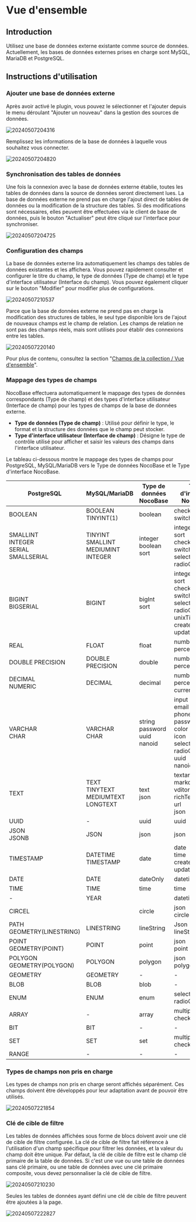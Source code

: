 # Vue d'ensemble

## Introduction

Utilisez une base de données externe existante comme source de données. Actuellement, les bases de données externes prises en charge sont MySQL, MariaDB et PostgreSQL.

## Instructions d'utilisation

### Ajouter une base de données externe

Après avoir activé le plugin, vous pouvez le sélectionner et l'ajouter depuis le menu déroulant "Ajouter un nouveau" dans la gestion des sources de données.

![20240507204316](https://static-docs.nocobase.com/20240507204316.png)

Remplissez les informations de la base de données à laquelle vous souhaitez vous connecter.

![20240507204820](https://static-docs.nocobase.com/20240507204820.png)

### Synchronisation des tables de données

Une fois la connexion avec la base de données externe établie, toutes les tables de données dans la source de données seront directement lues. La base de données externe ne prend pas en charge l'ajout direct de tables de données ou la modification de la structure des tables. Si des modifications sont nécessaires, elles peuvent être effectuées via le client de base de données, puis le bouton "Actualiser" peut être cliqué sur l'interface pour synchroniser.

![20240507204725](https://static-docs.nocobase.com/20240507204725.png)

### Configuration des champs

La base de données externe lira automatiquement les champs des tables de données existantes et les affichera. Vous pouvez rapidement consulter et configurer le titre du champ, le type de données (Type de champ) et le type d'interface utilisateur (Interface du champ). Vous pouvez également cliquer sur le bouton "Modifier" pour modifier plus de configurations.

![20240507210537](https://static-docs.nocobase.com/20240507210537.png)

Parce que la base de données externe ne prend pas en charge la modification des structures de tables, le seul type disponible lors de l'ajout de nouveaux champs est le champ de relation. Les champs de relation ne sont pas des champs réels, mais sont utilisés pour établir des connexions entre les tables.

![20240507220140](https://static-docs.nocobase.com/20240507220140.png)

Pour plus de contenu, consultez la section "[Champs de la collection / Vue d'ensemble](/handbook/data-modeling/collection-fields)".

### Mappage des types de champs

NocoBase effectuera automatiquement le mappage des types de données correspondants (Type de champ) et des types d'interface utilisateur (Interface de champ) pour les types de champs de la base de données externe.

- **Type de données (Type de champ)** : Utilisé pour définir le type, le format et la structure des données que le champ peut stocker.
- **Type d'interface utilisateur (Interface de champ)** : Désigne le type de contrôle utilisé pour afficher et saisir les valeurs des champs dans l'interface utilisateur.

Le tableau ci-dessous montre le mappage des types de champs pour PostgreSQL, MySQL/MariaDB vers le Type de données NocoBase et le Type d'interface NocoBase.

| PostgreSQL | MySQL/MariaDB | Type de données NocoBase | Type d'interface NocoBase |
| - | - | - | - |
| BOOLEAN | BOOLEAN<br/>TINYINT(1) | boolean | checkbox <br/> switch |
| SMALLINT<br/>INTEGER<br/>SERIAL<br/>SMALLSERIAL | TINYINT<br/>SMALLINT<br/>MEDIUMINT<br/>INTEGER | integer<br/>boolean<br/>sort | integer<br/>sort<br/>checkbox<br/>switch<br/>select<br/>radioGroup |
| BIGINT<br/>BIGSERIAL | BIGINT | bigInt<br/>sort | integer<br/>sort<br/>checkbox<br/>switch<br/>select<br/>radioGroup<br/>unixTimestamp<br/>createdAt<br/>updatedAt |
| REAL | FLOAT | float | number<br/>percent |
| DOUBLE PRECISION | DOUBLE PRECISION | double | number<br/>percent |
| DECIMAL<br/>NUMERIC | DECIMAL | decimal | number<br/>percent<br/>currency |
| VARCHAR<br/>CHAR | VARCHAR<br/>CHAR | string<br/>password<br/>uuid<br/>nanoid | input<br/>email<br/>phone<br/>password<br/>color<br/>icon<br/>select<br/>radioGroup<br/>uuid<br/>nanoid |
| TEXT | TEXT<br/>TINYTEXT<br/>MEDIUMTEXT<br/>LONGTEXT | text<br/>json | textarea<br/>markdown<br/>vditor<br/>richText<br/>url<br/>json |
| UUID | - | uuid | uuid |
| JSON<br/>JSONB | JSON | json | json |
| TIMESTAMP | DATETIME<br/>TIMESTAMP | date | date<br/>time<br/>createdAt<br/>updatedAt |
| DATE | DATE | dateOnly | datetime |
| TIME | TIME | time | time |
| - | YEAR |  | datetime |
| CIRCEL |  | circle | json<br/>circle |
| PATH<br/>GEOMETRY(LINESTRING) | LINESTRING | lineString | Json<br/>lineString |
| POINT<br/>GEOMETRY(POINT) | POINT | point | json<br/>point |
| POLYGON<br/>GEOMETRY(POLYGON) | POLYGON | polygon | json<br/>polygon |
| GEOMETRY | GEOMETRY |  -  |  -  |
| BLOB | BLOB | blob |  -  |
| ENUM | ENUM | enum | select<br/>radioGroup |
| ARRAY |  -  | array | multipleSelect<br/>checkboxGroup |
| BIT | BIT | - | - |
| SET | SET | set | multipleSelect<br/>checkboxGroup |
| RANGE | - | - | - |

### Types de champs non pris en charge

Les types de champs non pris en charge seront affichés séparément. Ces champs doivent être développés pour leur adaptation avant de pouvoir être utilisés.

![20240507221854](https://static-docs.nocobase.com/20240507221854.png)

### Clé de cible de filtre

Les tables de données affichées sous forme de blocs doivent avoir une clé de cible de filtre configurée. La clé de cible de filtre fait référence à l'utilisation d'un champ spécifique pour filtrer les données, et la valeur du champ doit être unique. Par défaut, la clé de cible de filtre est le champ clé primaire de la table de données. Si c'est une vue ou une table de données sans clé primaire, ou une table de données avec une clé primaire composite, vous devez personnaliser la clé de cible de filtre.

![20240507210230](https://static-docs.nocobase.com/20240507210230.png)

Seules les tables de données ayant défini une clé de cible de filtre peuvent être ajoutées à la page.

![20240507222827](https://static-docs.nocobase.com/20240507222827.png)
